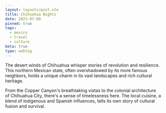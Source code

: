```yaml
---
layout: layouts/post.vto
title: Chihuahua Nights
date: 2023-07-09
pinned: true
tags:
  - mexico
  - travel
  - culture
beta: true
type: weblog
---
```


The desert winds of Chihuahua whisper stories of revolution and resilience. This northern Mexican state, often overshadowed by its more famous neighbors, holds a unique charm in its vast landscapes and rich cultural heritage.

From the Copper Canyon's breathtaking vistas to the colonial architecture of Chihuahua City, there's a sense of timelessness here. The local cuisine, a blend of indigenous and Spanish influences, tells its own story of cultural fusion and survival. 